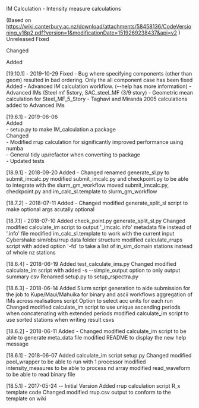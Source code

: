IM Calculation - Intensity measure calculations

(Based on https://wiki.canterbury.ac.nz/download/attachments/58458136/CodeVersioning_v18p2.pdf?version=1&modificationDate=1519269238437&api=v2 )
Unreleased
Fixed

Changed

Added

[19.10.1] - 2019-10-29
Fixed
    - Bug where specifying components (other than geom) resulted in bad ordering. Only the all component case has been fixed
Added
    - Advanced IM calculation workflow. (--help has more information)
    - Advanced IMs (Steel mf 5story, SAC_steel_MF (3/9 story)
    - Geometric mean calculation for Steel_MF_5_Story
    - Taghavi and Miranda 2005 calculations added to Advanced IMs 

[19.6.1] - 2019-06-06  
Added  
    - setup.py to make IM_calculation a package  
Changed  
    - Modified rrup calculation for significantly improved performance using numba  
    - General tidy up/refactor when converting to package  
    - Updated tests  

[18.9.1] - 2018-09-20
Added
    -
Changed
    renamed generate_sl.py to submit_imcalc.py
    modified submit_imcalc.py and checkpoint.py to be able to integrate with the slurm_gm_workflow
    moved submit_imcalc.py, checkpoint.py and im_calc_sl.template to slurm_gm_workflow
    

[18.7.2] - 2018-07-11
Added
    -
Changed
    modified generate_split_sl script to make optional args acutally optional


[18.7.1] - 2018-07-10
Added
    check_point.py
    generate_split_sl.py
Changed
    modified calculate_im script to output '_imcalc.info' metadata file instead of '.info' file
    modified im_calc_sl.template to work with the current input Cybershake sim/obs/rrup data folder structure
    modified calculate_rrups script with added option '-fd' to take a list of in_sim_domain stations instead of whole nz stations 


[18.6.4] - 2018-06-19
Added
    test_calculate_ims.py
Changed
    modified calculate_im script with added -s --simple_output option to only output summary csv
    Renamed setup.py to setup_rspectra.py


[18.6.3] - 2018-06-14
Added
    Slurm script generation to aide submission for the job to Kupe/Maui/Mahuika for binary and ascii workflows
    aggregation of IMs across realisations script
    Option to select acc units for each run
Changed
    modified calculate_im script to use unique ascending periods when concatenating with extended periods
    modified calculate_im script to use sorted stations when writing result csvs


[18.6.2] - 2018-06-11
Added
    -
Changed
    modified calculate_im script to be able to generate meta_data file
    modified README to display the new help message

[18.6.1] - 2018-06-07
Added
    calculate_im script
    setup.py
Changed
    modified pool_wrapper to be able to run with 1 processor
    modified intensity_measures to be able to process nd array
    modified read_waveform to be able to read binary file


[18.5.1] - 2017-05-24 -- Initial Version
Added
    rrup calculation script
    R_x template code
Changed
    modified rrup.csv output to conform to the template on wiki



